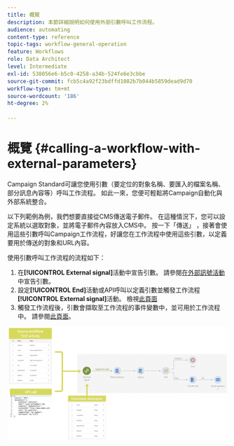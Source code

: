 ```yaml
---
title: 概覽
description: 本節詳細說明如何使用外部引數呼叫工作流程。
audience: automating
content-type: reference
topic-tags: workflow-general-operation
feature: Workflows
role: Data Architect
level: Intermediate
exl-id: 538056e6-b5c0-4258-a34b-524fe6e3cbbe
source-git-commit: fcb5c4a92f23bdffd1082b7b044b5859dead9d70
workflow-type: tm+mt
source-wordcount: '186'
ht-degree: 2%

---
```


# 概覽 {#calling-a-workflow-with-external-parameters}

Campaign Standard可讓您使用引數（要定位的對象名稱、要匯入的檔案名稱、部分訊息內容等）呼叫工作流程。 如此一來，您便可輕鬆將Campaign自動化與外部系統整合。

以下列範例為例，我們想要直接從CMS傳送電子郵件。 在這種情況下，您可以設定系統以選取對象，並將電子郵件內容放入CMS中。 按一下「傳送」 ，接著會使用這些引數呼叫Campaign工作流程，好讓您在工作流程中使用這些引數，以定義要用於傳送的對象和URL內容。

使用引數呼叫工作流程的流程如下：

1. 在&#x200B;**[!UICONTROL External signal]**&#x200B;活動中宣告引數。 請參閱[在外部訊號活動](../../automating/using/declaring-parameters-external-signal.md)中宣告引數。
1. 設定&#x200B;**[!UICONTROL End]**&#x200B;活動或API呼叫以定義引數並觸發工作流程&#x200B;**[!UICONTROL External signal]**&#x200B;活動。 檢視[此頁面](../../automating/using/defining-parameters-calling-workflow.md)
1. 觸發工作流程後，引數會擷取至工作流程的事件變數中，並可用於工作流程中。 請參閱[此頁面](../../automating/using/customizing-workflow-external-parameters.md)。

![](assets/extsignal_process.png)
